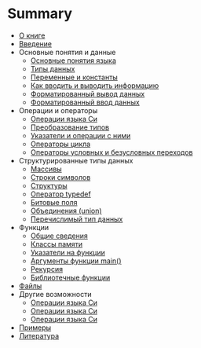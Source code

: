 # Summary

* [О книге](README.md)
* [Введение](Intro.md)
* Основные понятия и данные
    * [Основные понятия языка](Basics.md)
    * [Типы данных](DataTypes.md)
    * [Переменные и константы](VariablesAndConstants.md)
    * [Как вводить и выводить информацию](InputOutput.md)
    * [Форматированный вывод данных](FormatedOutput.md)
    * [Форматированный ввод данных](FormatedInput.md)
* Операции и операторы
    * [Операции языка Си](.md)
    * [Преобразование типов](.md)
    * [Указатели и операции с ними](.md)
    * [Операторы цикла](.md)
    * [Операторы условных и безусловных переходов](.md)
* Структурированные типы данных
    * [Массивы](.md)
    * [Строки символов](.md)
    * [Структуры](.md)
    * [Оператор typedef](.md)
    * [Битовые поля](.md)
    * [Объединения (union)](.md)
    * [Перечислимый тип данных](.md)
* Функции
    * [Общие сведения](.md)
    * [Классы памяти](.md)
    * [Указатели на функции](.md)
    * [Аргументы функции main()](.md)
    * [Рекурсия](.md)
    * [Библиотечные функции](.md)
* [Файлы](Files.md)
* Другие возможности
    * [Операции языка Си](.md)
    * [Операции языка Си](.md)
    * [Операции языка Си](.md)
* [Примеры](Examples.md)
* [Литература](Bibliography.md)

